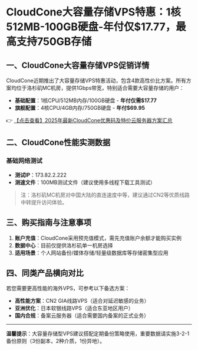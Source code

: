 # CloudCone大容量存储VPS特惠：1核512MB-100GB硬盘-年付仅$17.77，最高支持750GB存储

## 一、CloudCone大容量存储VPS促销详情

CloudCone近期推出了大容量存储VPS特惠活动，包含4款高性价比方案。所有方案均位于洛杉矶MC机房，提供1Gbps带宽，特别适合需要大容量存储的用户：

- **基础配置**：1核CPU/512MB内存/100GB硬盘 - **年付仅需$17.77**
- **旗舰配置**：4核CPU/4GB内存/750GB硬盘 - **年付$69.95**

👉 [【点击查看】2025年最新CloudCone优惠码及特价云服务器方案汇总](https://bit.ly/Cloudcone)

## 二、CloudCone性能实测数据

### 基础网络测试
- **测试IP**：173.82.2.222
- **测速文件**：100MB测试文件（建议使用多线程下载工具测试）

> 注：洛杉矶MC机房对中国大陆的直连速度中等，建议通过CN2等优质线路中转提升访问体验。

## 三、购买指南与注意事项
1. **账户充值**：CloudCone采用预充值模式，需先充值账户余额才能购买实例
2. **数据中心**：目前仅提供洛杉矶单一机房选择
3. **适用场景**：个人网站备份/媒体存储/轻量级数据库等存储密集型应用

## 四、同类产品横向对比
若您需要更高性能的海外VPS，可参考以下备选方案：
- **高性能方案**：CN2 GIA线路VPS（适合对延迟敏感的业务）
- **亚洲优化**：日本软银线路VPS（适合东亚地区用户）
- **国内合规**：备案云服务器（适合需要国内备案的正式业务）

---

**温馨提示**：大容量存储型VPS建议搭配定期备份策略使用，重要数据请实施3-2-1备份原则（3份副本，2种介质，1份异地）。
